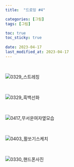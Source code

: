 ```yaml
---
title:  "드로잉 #4"

categories: [그림]
tags: [그림]

toc: true
toc_sticky: true
 
date: 2023-04-17
last_modified_at: 2023-04-17
---
```


<br>

![0329_스트레칭](https://user-images.githubusercontent.com/96360829/232403973-cf7ac49b-9fd8-4358-bb45-479202df0b5a.png)

<br>

![0329_흑백선화](https://user-images.githubusercontent.com/96360829/232403980-b5782fc0-2022-441d-b9ed-be1d13e9ea54.png)

<br>

![0417_무서운여자옆모습](https://user-images.githubusercontent.com/96360829/232404042-b2731156-719b-4df3-a898-234a19e2858a.png)

<br>

![0403_활쏘기스케치](https://user-images.githubusercontent.com/96360829/232405224-39fcc61e-d32e-4070-a62a-051fc43d91fa.png)

<br>

![0330_핸드폰사진](https://user-images.githubusercontent.com/96360829/232403998-748df663-9a92-4db8-984e-91f6b459cb5b.png)

<br>